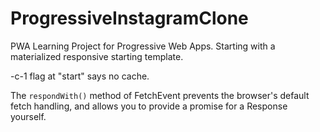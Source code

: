 # ProgressiveInstagramClone
PWA
Learning Project for Progressive Web Apps.
Starting with a materialized responsive starting template.

-c-1 flag at "start" says no cache.

The ``respondWith()`` method of FetchEvent prevents the browser's default fetch handling, and allows you to provide a promise for a Response yourself.
